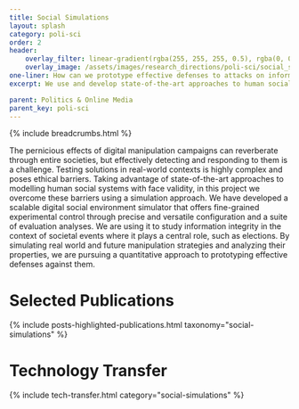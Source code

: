 ```yaml
---
title: Social Simulations
layout: splash
category: poli-sci
order: 2
header:
    overlay_filter: linear-gradient(rgba(255, 255, 255, 0.5), rgba(0, 0, 0, 0.9))
    overlay_image: /assets/images/research_directions/poli-sci/social_simulation.webp
one-liner: How can we prototype effective defenses to attacks on information integrity in an ethical and efficient way?
excerpt: We use and develop state-of-the-art approaches to human social system simulation to simulate attacks on information integrity in critical social phenomena and to prototype effective defenses against them. 

parent: Politics & Online Media
parent_key: poli-sci
---
```


{% include breadcrumbs.html %}

The pernicious effects of digital manipulation campaigns can reverberate through entire societies, but effectively detecting and responding to them is a challenge. Testing solutions in real-world contexts is highly complex and poses ethical barriers. Taking advantage of state-of-the-art approaches to modelling human social systems with face validity, in this project we overcome these barriers using a simulation approach. We have developed a scalable digital social environment simulator that offers fine-grained experimental control through precise and versatile configuration and a suite of evaluation analyses. We are using it to study information integrity in the context of societal events where it plays a central role, such as elections. By simulating real world and future manipulation strategies and analyzing their properties, we are pursuing a quantitative approach to prototyping effective defenses against them.


# Selected Publications

{% include posts-highlighted-publications.html taxonomy="social-simulations" %}

# Technology Transfer

{% include tech-transfer.html category="social-simulations" %}